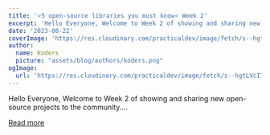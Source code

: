 ```yaml
---
title: '⭐5 open-source libraries you must know⭐ Week 2'
excerpt: 'Hello Everyone, Welcome to Week 2 of showing and sharing new open-source projects to the community....'
date: '2023-08-22'
coverImage: 'https://res.cloudinary.com/practicaldev/image/fetch/s--hgtLVcIT--/c_imagga_scale,f_auto,fl_progressive,h_420,q_auto,w_1000/https://dev-to-uploads.s3.amazonaws.com/uploads/articles/tflizk8duwttphvhxnt3.png'
author:
  name: Koders
  picture: "assets/blog/authors/koders.png"
ogImage:
  url: 'https://res.cloudinary.com/practicaldev/image/fetch/s--hgtLVcIT--/c_imagga_scale,f_auto,fl_progressive,h_420,q_auto,w_1000/https://dev-to-uploads.s3.amazonaws.com/uploads/articles/tflizk8duwttphvhxnt3.png'
---
```


Hello Everyone, Welcome to Week 2 of showing and sharing new open-source projects to the community....

[Read more](https://dev.to/idurar/5-open-source-libraries-you-must-know-week-2-1hjg)
